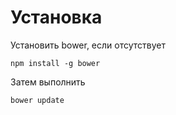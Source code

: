 # Установка

Установить bower, если отсутствует

```
npm install -g bower
```
Затем выполнить

```
bower update
```
